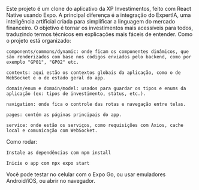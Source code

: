 Este projeto é um clone do aplicativo da XP Investimentos, feito com React Native usando Expo. A principal diferença é a integração do ExpertIA, uma inteligência artificial criada para simplificar a linguagem do mercado financeiro. O objetivo é tornar os investimentos mais acessíveis para todos, traduzindo termos técnicos em explicações mais fáceis de entender.
Como o projeto está organizado:

    components/commons/dynamic: onde ficam os componentes dinâmicos, que são renderizados com base nos códigos enviados pelo backend, como por exemplo "GP01", "GP02" etc.

    contexts: aqui estão os contextos globais da aplicação, como o de WebSocket e o de estado geral do app.

    domain/enum e domain/model: usados para guardar os tipos e enums da aplicação (ex: tipos de investimento, status, etc.).

    navigation: onde fica o controle das rotas e navegação entre telas.

    pages: contém as páginas principais do app.

    service: onde estão os serviços, como requisições com Axios, cache local e comunicação com WebSocket.

Como rodar:

    Instale as dependências com npm install

    Inicie o app com npx expo start

Você pode testar no celular com o Expo Go, ou usar emuladores Android/iOS, ou abrir no navegador.
